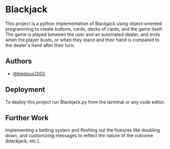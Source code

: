 # Blackjack

This project is a python implementation of Blackjack using object-oriented programming to create buttons, cards, decks of cards, and the game itself. The game is played between the user and an automated dealer, and ends when the player busts, or when they stand and their hand is compared to the dealer's hand after their turn.


## Authors

- [@bledoux2002](https://www.github.com/bledoux2002)


## Deployment

To deploy this project run Blackjack.py from the terminal or any code editor.


## Further Work

Implementing a betting system and fleshing out the features like doubling down, and customizing messages to reflect the nature of the outcome (blackjack, etc.).
